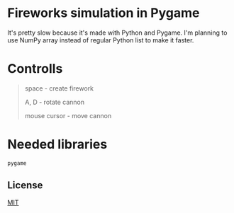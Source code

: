 # Fireworks simulation in Pygame

It's pretty slow because it's made with Python and Pygame.
I'm planning to use NumPy array instead of regular Python list to make it faster.

# Controlls

> space - create firework
> 
> A, D - rotate cannon
> 
> mouse cursor - move cannon

# Needed libraries
```bash
pygame
```

## License

[MIT](https://choosealicense.com/licenses/mit/)

